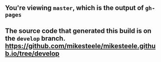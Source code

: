## You're viewing `master`, which is the output of `gh-pages`

## The source code that generated this build is on the `develop` branch. https://github.com/mikesteele/mikesteele.github.io/tree/develop

